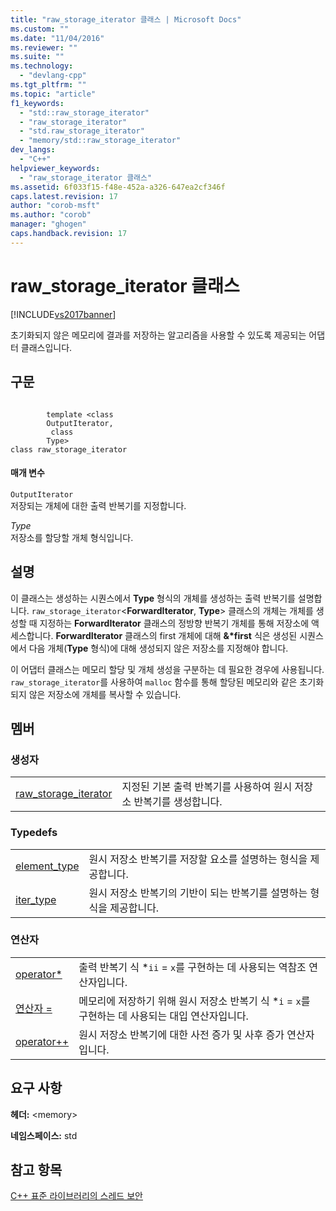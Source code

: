 ```yaml
---
title: "raw_storage_iterator 클래스 | Microsoft Docs"
ms.custom: ""
ms.date: "11/04/2016"
ms.reviewer: ""
ms.suite: ""
ms.technology: 
  - "devlang-cpp"
ms.tgt_pltfrm: ""
ms.topic: "article"
f1_keywords: 
  - "std::raw_storage_iterator"
  - "raw_storage_iterator"
  - "std.raw_storage_iterator"
  - "memory/std::raw_storage_iterator"
dev_langs: 
  - "C++"
helpviewer_keywords: 
  - "raw_storage_iterator 클래스"
ms.assetid: 6f033f15-f48e-452a-a326-647ea2cf346f
caps.latest.revision: 17
author: "corob-msft"
ms.author: "corob"
manager: "ghogen"
caps.handback.revision: 17
---
```

# raw_storage_iterator 클래스
[!INCLUDE[vs2017banner](../assembler/inline/includes/vs2017banner.md)]

초기화되지 않은 메모리에 결과를 저장하는 알고리즘을 사용할 수 있도록 제공되는 어댑터 클래스입니다.  
  
## 구문  
  
```  
  
        template <class   
        OutputIterator,  
         class   
        Type>  
class raw_storage_iterator  
```  
  
#### 매개 변수  
 `OutputIterator`  
 저장되는 개체에 대한 출력 반복기를 지정합니다.  
  
 *Type*  
 저장소를 할당할 개체 형식입니다.  
  
## 설명  
 이 클래스는 생성하는 시퀀스에서 **Type** 형식의 개체를 생성하는 출력 반복기를 설명합니다.  `raw_storage_iterator`\<**ForwardIterator**, **Type**\> 클래스의 개체는 개체를 생성할 때 지정하는 **ForwardIterator** 클래스의 정방향 반복기 개체를 통해 저장소에 액세스합니다.  **ForwardIterator** 클래스의 first 개체에 대해 **&\*first** 식은 생성된 시퀀스에서 다음 개체\(**Type** 형식\)에 대해 생성되지 않은 저장소를 지정해야 합니다.  
  
 이 어댑터 클래스는 메모리 할당 및 개체 생성을 구분하는 데 필요한 경우에 사용됩니다.  `raw_storage_iterator`를 사용하여 `malloc` 함수를 통해 할당된 메모리와 같은 초기화되지 않은 저장소에 개체를 복사할 수 있습니다.  
  
## 멤버  
  
### 생성자  
  
|||  
|-|-|  
|[raw\_storage\_iterator](../Topic/raw_storage_iterator::raw_storage_iterator.md)|지정된 기본 출력 반복기를 사용하여 원시 저장소 반복기를 생성합니다.|  
  
### Typedefs  
  
|||  
|-|-|  
|[element\_type](../Topic/raw_storage_iterator::element_type.md)|원시 저장소 반복기를 저장할 요소를 설명하는 형식을 제공합니다.|  
|[iter\_type](../Topic/raw_storage_iterator::iter_type.md)|원시 저장소 반복기의 기반이 되는 반복기를 설명하는 형식을 제공합니다.|  
  
### 연산자  
  
|||  
|-|-|  
|[operator\*](../Topic/raw_storage_iterator::operator*.md)|출력 반복기 식 \*`ii` \= `x`를 구현하는 데 사용되는 역참조 연산자입니다.|  
|[연산자 \=](../Topic/raw_storage_iterator::operator=.md)|메모리에 저장하기 위해 원시 저장소 반복기 식 \*`i` \= `x`를 구현하는 데 사용되는 대입 연산자입니다.|  
|[operator\+\+](../Topic/raw_storage_iterator::operator++.md)|원시 저장소 반복기에 대한 사전 증가 및 사후 증가 연산자입니다.|  
  
## 요구 사항  
 **헤더:** \<memory\>  
  
 **네임스페이스:** std  
  
## 참고 항목  
 [C\+\+ 표준 라이브러리의 스레드 보안](../standard-library/thread-safety-in-the-cpp-standard-library.md)